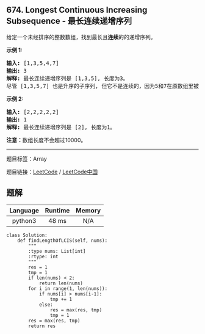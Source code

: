 ## 674. Longest Continuous Increasing Subsequence - 最长连续递增序列

<!--If you want to use the English description, use `question.content` instead-->

<p>给定一个未经排序的整数数组，找到最长且<strong>连续</strong>的的递增序列。</p>

<p><strong>示例 1:</strong></p>

<pre>
<strong>输入:</strong> [1,3,5,4,7]
<strong>输出:</strong> 3
<strong>解释:</strong> 最长连续递增序列是 [1,3,5], 长度为3。
尽管 [1,3,5,7] 也是升序的子序列, 但它不是连续的，因为5和7在原数组里被4隔开。 
</pre>

<p><strong>示例 2:</strong></p>

<pre>
<strong>输入:</strong> [2,2,2,2,2]
<strong>输出:</strong> 1
<strong>解释:</strong> 最长连续递增序列是 [2], 长度为1。
</pre>

<p><strong>注意：</strong>数组长度不会超过10000。</p>



-----

题目标签：Array

题目链接：[LeetCode](https://leetcode.com/problems/longest-continuous-increasing-subsequence/description/)  /  [LeetCode中国](https://leetcode-cn.com/problems/longest-continuous-increasing-subsequence/description/)

## 题解



| Language | Runtime | Memory |
|:---:|:---:|:---:|
| python3  | 48  ms | N/A |

```python3
class Solution:
    def findLengthOfLCIS(self, nums):
        """
        :type nums: List[int]
        :rtype: int
        """
        res = 1
        tmp = 1
        if len(nums) < 2:
            return len(nums)
        for i in range(1, len(nums)):
            if nums[i] > nums[i-1]:
                tmp += 1
            else:
                res = max(res, tmp)
                tmp = 1
        res = max(res, tmp)
        return res
```
